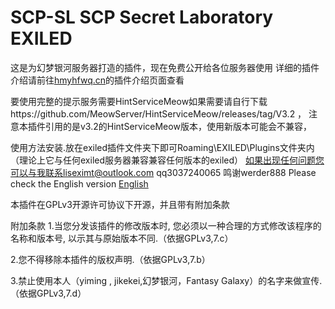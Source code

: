  # SCP-SL  SCP Secret Laboratory EXILED  
 这是为幻梦银河服务器打造的插件，现在免费公开给各位服务器使用
 详细的插件介绍请前往[hmyhfwq.cn](http://hmyh.xyz/index.php?case=archive&act=show&aid=570)的插件介绍页面查看
 
 要使用完整的提示服务需要HintServiceMeow如果需要请自行下载https://github.com/MeowServer/HintServiceMeow/releases/tag/V3.2 ，
 注意本插件引用的是v3.2的HintServiceMeow版本，使用新版本可能会不兼容，

 使用方法安装.放在exiled插件文件夹下即可Roaming\EXILED\Plugins文件夹内（理论上它与任何exiled服务器兼容兼容任何版本的exiled）
 如果出现任何问题您可以与我联系liseximt@outlook.com qq3037240065
 鸣谢werder888
 Please check the English version [English](https://github.com/jikekei/SCP-SL-Server-Plugin/blob/main/English)
 



本插件在GPLv3开源许可协议下开源，并且带有附加条款

附加条款
1.当您分发该插件的修改版本时, 您必须以一种合理的方式修改该程序的名称和版本号, 以示其与原始版本不同.（依据GPLv3,7.c）

2.您不得移除本插件的版权声明.（依据GPLv3,7.b）

3.禁止使用本人（yiming , jikekei,幻梦银河，Fantasy Galaxy）的名字来做宣传.（依据GPLv3,7.d）
